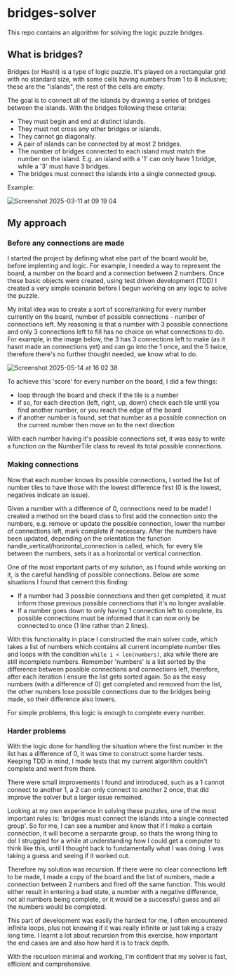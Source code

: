 # bridges-solver

This repo contains an algorithm for solving the logic puzzle bridges.

## What is bridges?

Bridges (or Hashi) is a type of logic puzzle. It's played on a rectangular grid with no standard size, with some cells having numbers from 1 to 8 inclusive; these are the "islands", the rest of the cells are empty. 

The goal is to connect all of the islands by drawing a series of bridges between the islands. With the bridges following these criteria:
- They must begin and end at distinct islands.
- They must not cross any other bridges or islands.
- They cannot go diagonally.
- A pair of islands can be connected by at most 2 bridges.
- The number of bridges connected to each island must match the number on the island. E.g. an island with a '1' can only have 1 bridge, while a '3' must have 3 bridges.
- The bridges must connect the islands into a single connected group.

Example:

![Screenshot 2025-03-11 at 09 19 04](https://github.com/user-attachments/assets/eeb0978a-673b-4153-a266-45cc08d2db0d)

## My approach
### Before any connections are made
I started the project by defining what else part of the board would be, before implenting and logic. For example, I needed a way to represent the board, a number on the board and a connection between 2 numbers. Once these basic objects were created, using test driven development (TDD) I created a very simple scenario before I begun working on any logic to solve the puzzle.

My inital idea was to create a sort of score/ranking for every number currently on the board, number of possible connections - number of connections left. My reasoning is that a number with 3 possible connections and only 3 connections left to fill has no choice on what connections to do. For example, in the image below, the 3 has 3 connections left to make (as it hasnt made an connections yet) and can go into the 1 once, and the 5 twice, therefore there's no further thought needed, we know what to do.

![Screenshot 2025-05-14 at 16 02 38](https://github.com/user-attachments/assets/b82b01e8-a37e-4f02-878e-af6b2a18e3a3)

To achieve this 'score' for every number on the board, I did a few things:
- loop through the board and check if the tile is a number
- if so, for each direction (left, right, up, down) check each tile until you find another number, or you reach the edge of the board
- if another number is found, set that number as a possible connection on the current number then move on to the next direction

With each number having it's possible connections set, it was easy to write a function on the NumberTile class to reveal its total possible connections.

### Making connections
Now that each number knows its possible connections, I sorted the list of number tiles to have those with the lowest difference first (0 is the lowest, negatives indicate an issue). 

Given a number with a difference of 0, connections need to be made! I created a method on the board class to first add the connection onto the numbers, e.g. remove or update the possible connection, lower the number of connections left, mark complete if necessary. After the numbers have been updated, depending on the orientation the function handle_vertical/horizontal_connection is called, which, for every tile between the numbers, sets it as a horizontal or vertical connection.

One of the most important parts of my solution, as I found while working on it, is the careful handling of possible connections. Below are some situations I found that cement this finding:
- If a number had 3 possible connections and then get completed, it must inform those previous possible connections that it's no longer available.
- If a number goes down to only having 1 connection left to complete, its possible connections must be informed that it can now only be connected to once (1 line rather than 2 lines).

With this functionality in place I constructed the main solver code, which takes a list of numbers which contains all current incomplete number tiles and loops with the condition `while i < len(numbers)`, aka while there are still incomplete numbers. Remember 'numbers' is a list sorted by the difference between possible connections and connections left, therefore, after each iteration I ensure the list gets sorted again. So as the easy numbers (with a difference of 0) get completed and removed from the list, the other numbers lose possible connections due to the bridges being made, so their difference also lowers.

For simple problems, this logic is enough to complete every number.

### Harder problems
With the logic done for handling the situation where the first number in the list has a difference of 0, it was time to construct some harder tests. Keeping TDD in mind, I made tests that my current algorithm couldn't complete and went from there. 

There were small improvements I found and introduced, such as a 1 cannot connect to another 1, a 2 can only connect to another 2 once, that did improve the solver but a larger issue remained.

Looking at my own experience in solving these puzzles, one of the most important rules is: 'bridges must connect the islands into a single connected group'. So for me, I can see a number and know that if I make a certain connection, it will become a serparate group, so thats the wrong thing to do! I struggled for a while at understanding how I could get a computer to think like this, until I thought back to fundamentally what I was doing. I was taking a guess and seeing if it worked out. 

Therefore my solution was recursion. If there were no clear connections left to be made, I made a copy of the board and the list of numbers, made a connection between 2 numbers and fired off the same function. This would either result in entering a bad state, a number with a negative difference, not all numbers being complete, or it would be a successful guess and all the numbers would be completed.

This part of development was easily the hardest for me, I often encountered infinite loops, plus not knowing if it was really infinite or just taking a crazy long time. I learnt a lot about recursion from this exercise, how important the end cases are and also how hard it is to track depth. 

With the recurison minimal and working, I'm confident that my solver is fast, efficient and comprehensive.






